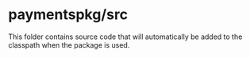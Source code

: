 # paymentspkg/src

This folder contains source code that will automatically be added to the classpath when
the package is used.
